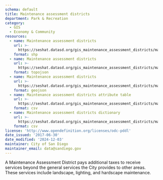 ```yaml
---
schema: default
title: Maintenance assessment districts
department: Park & Recreation
category:
  - GIS
  - Economy & Community
resources:
  - name: Maintenance assessment districts
    url: >-
      https://seshat.datasd.org/gis_maintenance_assessment_districts/maintenance_assessment_districts_datasd.zip
    format: shp
  - name: Maintenance assessment districts
    url: >-
      https://seshat.datasd.org/gis_maintenance_assessment_districts/maintenance_assessment_districts_datasd.topo.json
    format: topojson
  - name: Maintenance assessment districts
    url: >-
      https://seshat.datasd.org/gis_maintenance_assessment_districts/maintenance_assessment_districts_datasd.geojson
    format: geojson
  - name: Maintenance assessment districts attribute table
    url: >-
      https://seshat.datasd.org/gis_maintenance_assessment_districts/maintenance_assessment_districts_datasd.csv
    format: csv
  - name: Maintenance assessment districts dictionary
    url: >-
      https://seshat.datasd.org/gis_maintenance_assessment_districts/maintenance_assessment_districts_dictionary_datasd.csv
    format: csv
license: 'http://www.opendefinition.org/licenses/odc-pddl'
date_issued: '2017-06-30'
date_modified: '2024-12-03'
maintainer: City of San Diego
maintainer_email: data@sandiego.gov
---
```

A Maintenance Assessment District pays additional taxes to receive services beyond the general services the City provides to other areas. These services include landscape, lighting, and hardscape maintenance.
<!--more-->
